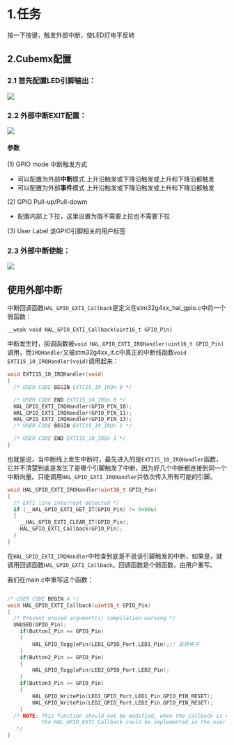 # 1.任务

按一下按键，触发外部中断，使LED灯电平反转

## 2.Cubemx配置

### 2.1 首先配置LED引脚输出：
<image src="LED引脚配置.png">

### 2.2 外部中断EXIT配置：

<image src="EXIT配置.png">

#### 参数

(1) GPIO mode 中断触发方式

* 可以配置为外部**中断**模式 上升沿触发或下降沿触发或上升和下降沿都触发
* 可以配置为外部**事件**模式 上升沿触发或下降沿触发或上升和下降沿都触发

(2) GPIO Pull-up/Pull-dowm

* 配置内部上下拉，这里设置为既不需要上拉也不需要下拉

(3) User Label 该GPIO引脚相关的用户标签

### 2.3 外部中断使能：
<image src="使能外部中断.png">

## 使用外部中断


中断回调函数`HAL_GPIO_EXTI_Callback`是定义在stm32g4xx_hal_gpio.c中的一个弱函数：

    __weak void HAL_GPIO_EXTI_Callback(uint16_t GPIO_Pin)

中断发生时，回调函数被`void HAL_GPIO_EXTI_IRQHandler(uint16_t GPIO_Pin)`调用，而`IRQHandler`又被stm32g4xx_it.c中真正的中断线函数`void EXTI15_10_IRQHandler(void)`调用起来：

```c++
void EXTI15_10_IRQHandler(void)
{
  /* USER CODE BEGIN EXTI15_10_IRQn 0 */

  /* USER CODE END EXTI15_10_IRQn 0 */
  HAL_GPIO_EXTI_IRQHandler(GPIO_PIN_10);
  HAL_GPIO_EXTI_IRQHandler(GPIO_PIN_11);
  HAL_GPIO_EXTI_IRQHandler(GPIO_PIN_13);
  /* USER CODE BEGIN EXTI15_10_IRQn 1 */

  /* USER CODE END EXTI15_10_IRQn 1 */
}
```

也就是说，当中断线上发生中断时，最先进入的是`EXTI15_10_IRQHandler`函数，它并不清楚到底是发生了是哪个引脚触发了中断，因为好几个中断都连接到同一个中断向量。只能调用`HAL_GPIO_EXTI_IRQHandler`并依次传入所有可能的引脚。

```c++
void HAL_GPIO_EXTI_IRQHandler(uint16_t GPIO_Pin)
{
  /* EXTI line interrupt detected */
  if (__HAL_GPIO_EXTI_GET_IT(GPIO_Pin) != 0x00u)
  {
    __HAL_GPIO_EXTI_CLEAR_IT(GPIO_Pin);
    HAL_GPIO_EXTI_Callback(GPIO_Pin);
  }
}
```

在`HAL_GPIO_EXTI_IRQHandler`中检查到底是不是该引脚触发的中断，如果是，就调用回调函数`HAL_GPIO_EXTI_Callback`。回调函数是个弱函数，由用户重写。

我们在main.c中重写这个函数：

```c++

/* USER CODE BEGIN 4 */
void HAL_GPIO_EXTI_Callback(uint16_t GPIO_Pin)
{
  /* Prevent unused argument(s) compilation warning */
  UNUSED(GPIO_Pin);
	if(Button1_Pin == GPIO_Pin)
	{
        HAL_GPIO_TogglePin(LED1_GPIO_Port,LED1_Pin);// 反转电平
	}
	if(Button2_Pin == GPIO_Pin)
	{
		HAL_GPIO_TogglePin(LED2_GPIO_Port,LED2_Pin);
	}
	if(Button3_Pin == GPIO_Pin)
	{
		HAL_GPIO_WritePin(LED1_GPIO_Port,LED1_Pin,GPIO_PIN_RESET);
		HAL_GPIO_WritePin(LED2_GPIO_Port,LED2_Pin,GPIO_PIN_RESET);
	}
  /* NOTE: This function should not be modified, when the callback is needed,
           the HAL_GPIO_EXTI_Callback could be implemented in the user file
   */
}

```


